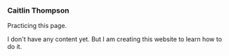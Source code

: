 ### Caitlin Thompson


Practicing this page. 


I don't have any content yet. But I am creating this website to learn how to do it.


